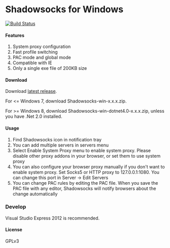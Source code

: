 Shadowsocks for Windows
=======================

[![Build Status]][Appveyor]

#### Features

1. System proxy configuration
2. Fast profile switching
3. PAC mode and global mode
4. Compatible with IE
5. Only a single exe file of 200KB size

#### Download

Download [latest release].

For <= Windows 7, download Shadowsocks-win-x.x.x.zip.

For >= Windows 8, download Shadowsocks-win-dotnet4.0-x.x.x.zip, unless you have .Net 2.0 installed.

#### Usage

1. Find Shadowsocks icon in notification tray
2. You can add multiple servers in servers menu
3. Select Enable System Proxy menu to enable system proxy. Please disable other
proxy addons in your browser, or set them to use system proxy
4. You can also configure your browser proxy manually if you don't want to enable
system proxy. Set Socks5 or HTTP proxy to 127.0.0.1:1080. You can change this
port in Server -> Edit Servers
5. You can change PAC rules by editing the PAC file. When you save the PAC file
with any editor, Shadowsocks will notify browsers about the change automatically

### Develop

Visual Studio Express 2012 is recommended.

#### License

GPLv3


[Appveyor]:       https://ci.appveyor.com/project/clowwindy/shadowsocks-csharp
[Build Status]:   https://ci.appveyor.com/api/projects/status/gknc8l1lxy423ehv/branch/master
[latest release]: https://sourceforge.net/projects/shadowsocksgui/files/dist/
